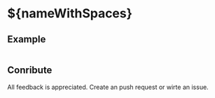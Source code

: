 # ${nameWithSpaces}



## Example



```js

```


## Conribute

All feedback is appreciated. Create an push request or wirte an issue.
